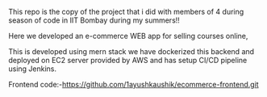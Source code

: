 This repo is the copy of the project that i did with members of 4 during season of code in IIT Bombay during my summers!!

Here we developed an e-commerce WEB app for selling courses online, 

This is developed using mern stack
we have dockerized this backend and deployed on EC2 server provided by AWS and has setup CI/CD pipeline using Jenkins.

Frontend code:-https://github.com/1ayushkaushik/ecommerce-frontend.git

